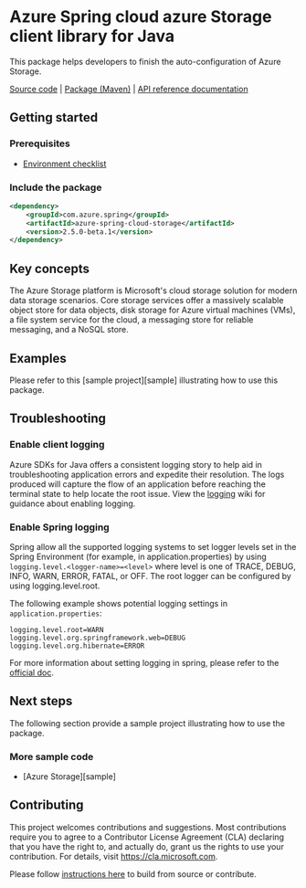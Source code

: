 # Azure Spring cloud azure Storage client library for Java
This package helps developers to finish the auto-configuration of Azure Storage.

[Source code][src] | [Package (Maven)][package] | [API reference documentation][refdocs]

## Getting started

### Prerequisites
- [Environment checklist][environment_checklist]

### Include the package
[//]: # ({x-version-update-start;com.azure.spring:azure-spring-cloud-storage;current})
```xml
<dependency>
    <groupId>com.azure.spring</groupId>
    <artifactId>azure-spring-cloud-storage</artifactId>
    <version>2.5.0-beta.1</version>
</dependency>
```
[//]: # ({x-version-update-end})

## Key concepts
The Azure Storage platform is Microsoft's cloud storage solution for modern data storage scenarios. Core storage services offer a massively scalable object store for data objects, disk storage for Azure virtual machines (VMs), a file system service for the cloud, a messaging store for reliable messaging, and a NoSQL store.

## Examples
Please refer to this [sample project][sample] illustrating how to use this package.

## Troubleshooting
### Enable client logging
Azure SDKs for Java offers a consistent logging story to help aid in troubleshooting application errors and expedite their resolution. The logs produced will capture the flow of an application before reaching the terminal state to help locate the root issue. View the [logging][logging] wiki for guidance about enabling logging.

### Enable Spring logging
Spring allow all the supported logging systems to set logger levels set in the Spring Environment (for example, in application.properties) by using `logging.level.<logger-name>=<level>` where level is one of TRACE, DEBUG, INFO, WARN, ERROR, FATAL, or OFF. The root logger can be configured by using logging.level.root.

The following example shows potential logging settings in `application.properties`:

```properties
logging.level.root=WARN
logging.level.org.springframework.web=DEBUG
logging.level.org.hibernate=ERROR
```

For more information about setting logging in spring, please refer to the [official doc][logging_doc].
 
## Next steps
The following section provide a sample project illustrating how to use the package.
### More sample code
- [Azure Storage][sample]

## Contributing
This project welcomes contributions and suggestions.  Most contributions require you to agree to a Contributor License Agreement (CLA) declaring that you have the right to, and actually do, grant us the rights to use your contribution. For details, visit https://cla.microsoft.com.

Please follow [instructions here][contributing_md] to build from source or contribute.

<!-- Link -->
[src]: https://github.com/Azure/azure-sdk-for-java/tree/master/sdk/spring/azure-spring-cloud-storage
[package]: https://mvnrepository.com/artifact/com.microsoft.azure/spring-cloud-azure-storage
[refdocs]: https://azure.github.io/azure-sdk-for-java/springcloud.html#azure-spring-cloud-storage
[logging]: https://github.com/Azure/azure-sdk-for-java/wiki/Logging-with-Azure-SDK#use-logback-logging-framework-in-a-spring-boot-application
[logging_doc]: https://docs.spring.io/spring-boot/docs/current/reference/html/features.html#features.logging
[contributing_md]: https://github.com/Azure/azure-sdk-for-java/tree/master/sdk/spring/CONTRIBUTING.md
[environment_checklist]: https://github.com/Azure/azure-sdk-for-java/blob/master/sdk/spring/ENVIRONMENT_CHECKLIST.md#ready-to-run-checklist
